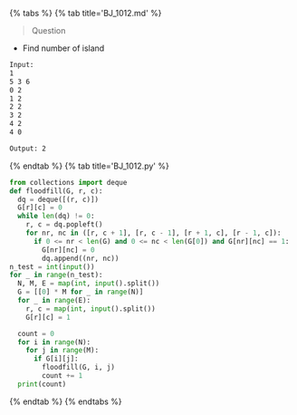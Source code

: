 {% tabs %}
{% tab title='BJ_1012.md' %}

> Question

* Find number of island

```txt
Input:
1
5 3 6
0 2
1 2
2 2
3 2
4 2
4 0

Output: 2
```

{% endtab %}
{% tab title='BJ_1012.py' %}

```py
from collections import deque
def floodfill(G, r, c):
  dq = deque([(r, c)])
  G[r][c] = 0
  while len(dq) != 0:
    r, c = dq.popleft()
    for nr, nc in ([r, c + 1], [r, c - 1], [r + 1, c], [r - 1, c]):
      if 0 <= nr < len(G) and 0 <= nc < len(G[0]) and G[nr][nc] == 1:
        G[nr][nc] = 0
        dq.append((nr, nc))
n_test = int(input())
for _ in range(n_test):
  N, M, E = map(int, input().split())
  G = [[0] * M for _ in range(N)]
  for _ in range(E):
    r, c = map(int, input().split())
    G[r][c] = 1

  count = 0
  for i in range(N):
    for j in range(M):
      if G[i][j]:
        floodfill(G, i, j)
        count += 1
  print(count)
```

{% endtab %}
{% endtabs %}
